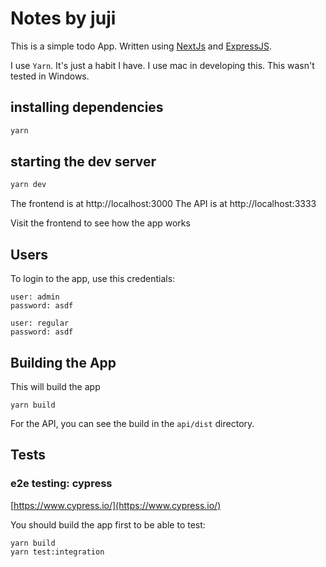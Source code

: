 # Notes by juji

This is a simple todo App. 
Written using [NextJs](https://nextjs.org/) and [ExpressJS](https://expressjs.com/).

I use `Yarn`. It's just a habit I have.
I use mac in developing this.
This wasn't tested in Windows.

## installing dependencies
```bash
yarn
```

## starting the dev server

```bash
yarn dev
```

The frontend is at http://localhost:3000
The API is at http://localhost:3333

Visit the frontend to see how the app works


## Users

To login to the app, use this credentials:

```
user: admin
password: asdf

user: regular
password: asdf
```


## Building the App

This will build the app
```
yarn build
```

For the API, you can see the build in the `api/dist` directory.

## Tests

### e2e testing: cypress

[https://www.cypress.io/](https://www.cypress.io/)

You should build the app first to be able to test:

```
yarn build
yarn test:integration
```

